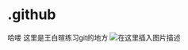 # .github
哈喽
这里是王白暄练习git的地方
![在这里插入图片描述](http://a1.qpic.cn/psc?/V11Bx9x53xJV8H/bqQfVz5yrrGYSXMvKr.cqaokeC1oxFGq2mBbGo4ECsZZSQPc1Ng3wcUkXi4Npsdc0K6D0Iw4ZM81gE1hKL2MaC3DXu4dLBpgrwJrjeBZS2M!/c&ek=1&kp=1&pt=0&bo=OASgBQAAAAABF6k!&tl=1&vuin=619190365&tm=1649937600&sce=60-2-2&rf=0-0,type_d3F5LXplbmhlaQ,shadow_50,text_Q1NETiBA5b2p6Jm55bCP6bif,size_20,color_FFFFF,t_70,g_se,x_16)
